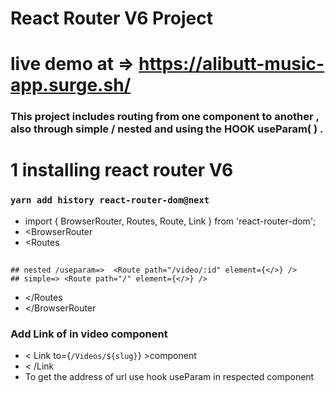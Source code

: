 # React Router V6 Project

#  live demo at =>     https://alibutt-music-app.surge.sh/
### This project includes routing from one component to another , also through simple / nested and using the HOOK useParam( ) .

# 1 installing react router V6
### `yarn add history react-router-dom@next`

* import { BrowserRouter, Routes, Route, Link } from 'react-router-dom';
 * <BrowserRouter
  * <Routes  
 ## 
    ## nested /useparam=>  <Route path="/video/:id" element={</>} />
    ## simple=> <Route path="/" element={</>} />
  *   </Routes
 * </BrowserRouter

 ### Add Link of in video component 
* < Link  to={`/Videos/${slug}`} >component
 * < /Link 
 * To get the address of url use hook useParam in respected component  
